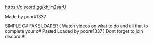 https://discord.gg/xhjjm2sarU

Made by poor#1337 

SIMPLE C# FAKE LOADER ( Watch videos on what to do and all that to complete your c# Pasted Loaded by poor#1337 )
Dont forget to join discord!!!!

